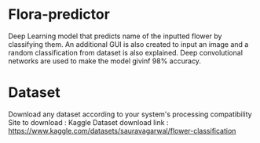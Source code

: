 # Flora-predictor
Deep Learning model that predicts name of the inputted flower by classifying them. An additional GUI is also created to input an image and a random classification from dataset is also explained. Deep convolutional networks are used to make the model givinf 98% accuracy.


# Dataset
Download any dataset according to your system's processing compatibility 
Site to download : Kaggle
Dataset download link : https://www.kaggle.com/datasets/sauravagarwal/flower-classification
